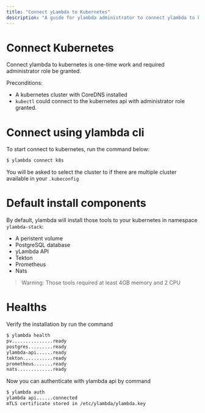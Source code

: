 ```yaml
---
title: "Connect yLambda to Kubernetes"
description: "A guide for ylambda administrator to connect ylambda to kubernetes kubernetes and ready for development team to deploy applications"
---
```


# Connect Kubernetes

Connect ylambda to kubernetes is one-time work and required administrator role be granted.  

Preconditions:  
* A kubernetes cluster with CoreDNS installed
* `kubectl` could connect to the kubernetes api with administrator role granted.

# Connect using ylambda cli

To start connect to kubernetes, run the command below:
```bash
$ ylambda connect k8s
```
You will be asked to select the cluster to if there are multiple cluster available in your `.kubeconfig`

# Default install components
By default, ylambda will install those tools to your kubernetes in namespace `ylambda-stack`:

* A peristent volume
* PostgreSQL database
* yLambda API
* Tekton
* Prometheus 
* Nats

> Warning: Those tools required at least 4GB memory and 2 CPU

# Healths
Verify the installation by run the command

```bash
$ ylambda health
pv...............ready
postgres.........ready
ylambda-api......ready
tekton...........ready
prometheus.......ready
nats.............ready  

```
Now you can authenticate with ylambda api by command  

```bash
$ ylambda auth
ylambda api......connected
mTLS certificate stored in /etc/ylambda/ylambda.key
```







